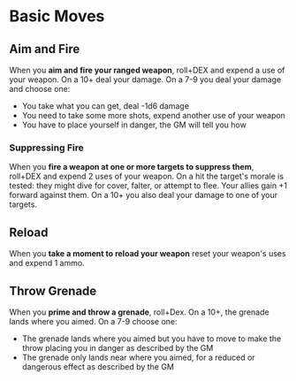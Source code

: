# Basic Moves

## Aim and Fire
When you **aim and fire your ranged weapon**, roll+DEX and expend a use of your weapon. On a 10+ deal your damage. On a 7-9 you deal your damage and choose one:

  - You take what you can get, deal -1d6 damage
  - You need to take some more shots, expend another use of your weapon
  - You have to place yourself in danger, the GM will tell you how

 
### Suppressing Fire
When you **fire a weapon at one or more targets to suppress them**, roll+DEX and expend 2 uses of your weapon. On a hit the target's morale is tested: they might dive for cover, falter, or attempt to flee. Your allies gain +1 forward against them. On a 10+ you also deal your damage to one of your targets.

## Reload
When you **take a moment to reload your weapon** reset your weapon's uses and expend 1 ammo.

## Throw Grenade
When you **prime and throw a grenade**, roll+Dex. On a 10+, the grenade lands where you aimed. On a 7-9 choose one:
  - The grenade lands where you aimed but you have to move to make the throw placing you in danger as described by the GM
  - The grenade only lands near where you aimed, for a reduced or dangerous effect as described by the GM
